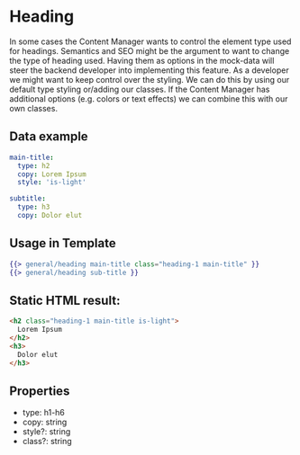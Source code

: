 # Heading

In some cases the Content Manager wants to control the element type used for headings. Semantics and
SEO might be the argument to want to change the type of heading used. Having them as options in the
mock-data will steer the backend developer into implementing this feature. As a developer we might
want to keep control over the styling. We can do this by using our default type styling or/adding
our classes. If the Content Manager has additional options (e.g. colors or text effects) we can
combine this with our own classes.

## Data example
```yaml
main-title:
  type: h2
  copy: Lorem Ipsum
  style: 'is-light'

subtitle:
  type: h3
  copy: Dolor elut

```

## Usage in Template
```hbs
{{> general/heading main-title class="heading-1 main-title" }}
{{> general/heading sub-title }}
```

## Static HTML result:
```html
<h2 class="heading-1 main-title is-light">
  Lorem Ipsum
</h2>
<h3>
  Dolor elut
</h3>
```

## Properties
- type: h1-h6
- copy: string
- style?: string
- class?: string

